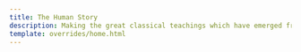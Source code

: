 ```yaml
---
title: The Human Story
description: Making the great classical teachings which have emerged from scripture, world religions and prophetic revelations, especially the Qur'an and sufism, accessible.
template: overrides/home.html
---
```

